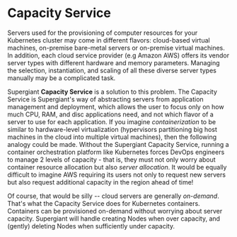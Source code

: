 # Capacity Service

Servers used for the provisioning of computer resources for your Kubernetes cluster may come in different flavors: cloud-based virtual machines,  on-premise bare-metal servers or on-premise virtual machines. In addition, each cloud service provider (e.g Amazon AWS) offers its vendor server types with different hardware and memory parameters. Managing the selection, instantiation, and scaling of all these diverse server types manually may be a complicated task. 

Supergiant **Capacity Service** is a solution to this problem. The Capacity Service is Supergiant's way of abstracting servers from application management and deployment, which allows the user to focus only on how much CPU, RAM, and disc applications need, and not which flavor of a server to use for each application. If you imagine _containerization_ to be similar to hardware-level virtualization (hypervisors partitioning big host machines in the cloud into multiple virtual machines), then the following analogy could be made. Without the Supergiant Capacity Service, running a container orchestration platform like Kubernetes forces DevOps engineers to manage 2 levels of capacity -  that is, they must not only worry about container resource allocation but also _server allocation_. It would be equally difficult to imagine AWS requiring its users not only to request new servers but also request additional capacity in the region ahead of time! 

Of course, that would be silly -- cloud servers are generally _on-demand_. That's what the Capacity Service does for Kubernetes containers. Containers can be provisioned on-demand without worrying about server capacity. Supergiant will handle creating Nodes when over capacity, and (gently) deleting Nodes when sufficiently under capacity.

